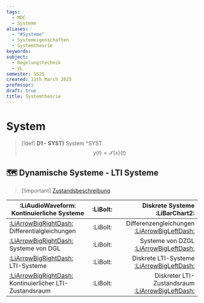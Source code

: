 ```yaml
---
tags:
  - MOC
  - Systeme
aliases:
  - "#Systeme"
  - Systemeigenschaften
  - Systemtheorie
keywords: 
subject:
  - Regelungstechnik
  - VL
semester: SS25
created: 11th March 2025
professor: 
draft: true
title: Systemtheorie
---
```

 
# System

> [!def] **D1 - SYST)** System ^SYST
> $$y(t)=\mathcal{T}\{x\}(t)$$


## 🗺️ Dynamische Systeme - LTI Systeme


> [!important] [Zustandsbeschreibung](Zustandsgleichungen.md) 

| **:LiAudioWaveform: Kontinuierliche Systeme**                                                                                             | :LiBolt: |                                                            **Diskrete Systeme :LiBarChart2:** |
| ----------------------------------------------------------------------------------------------------------------------------------------- | :------: | --------------------------------------------------------------------------------------------: |
| [:LiArrowBigRightDash:](../Mathematik/Analysis/GDGL.md) Differentialgleichungen                                                           | :LiBolt: | Differenzengleichungen [:LiArrowBigLeftDash:](../Mathematik/Analysis/Differenzengleichung.md) |
| [:LiArrowBigRightDash:](../Mathematik/Analysis/Lineare%20DGL-Systeme%201.%20Ordung%20mit%20konstanten%20Koeffizienten.md) Systeme von DGL | :LiBolt: |                                      Systeme von DZGL [:LiArrowBigLeftDash:](DZGL-Systeme.md) |
| [:LiArrowBigRightDash:](LTI-Systeme.md)  LTI-Systeme                                                                                      | :LiBolt: |                        Diskrete LTI-Systeme [:LiArrowBigLeftDash:](Diskrete%20LTI-Systeme.md) |
| [:LiArrowBigRightDash:](Kontinuierlicher%20LTI-Zustandsraum.md) Kontinuierlicher LTI-Zustandsraum                                         | :LiBolt: |            Diskreter LTI-Zustandsraum [:LiArrowBigLeftDash:](Diskreter%20LTI-Zustandsraum.md) |

